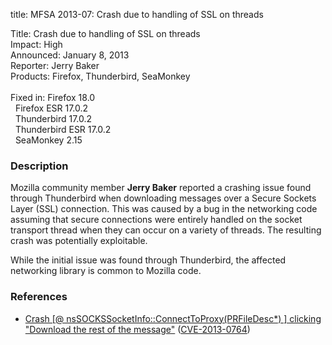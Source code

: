 title: MFSA 2013-07: Crash due to handling of SSL on threads

<p>
<span class="label">Title:</span>      Crash due to handling of SSL on threads<br/>
<span class="label">Impact:</span>     High<br/>
<span class="label">Announced:</span>  January 8, 2013<br/>
<span class="label">Reporter:</span>   Jerry Baker<br/>
<span class="label">Products:</span>   Firefox, Thunderbird, SeaMonkey<br/>
<br/>
<span class="label">Fixed in:</span>   Firefox 18.0<br/>
<span class="label">&#160;</span>      Firefox ESR 17.0.2<br/>
<span class="label">&#160;</span>      Thunderbird 17.0.2<br/>
<span class="label">&#160;</span>      Thunderbird ESR 17.0.2<br/>
<span class="label">&#160;</span>      SeaMonkey 2.15<br/>
</p>


<h3>Description</h3>

<p>Mozilla community member <strong>Jerry Baker</strong> reported a crashing issue found through Thunderbird when downloading messages over a Secure Sockets Layer (SSL) connection. This was caused by a bug in the networking code assuming that secure connections were entirely handled on the socket transport thread when they can occur on a variety of threads. The resulting crash was potentially exploitable.
</p>

<p class="note">While the initial issue was found through Thunderbird, the affected networking library is common to Mozilla code.</p>


<h3>References</h3>

<ul>
  <li><a href="https://bugzilla.mozilla.org/show_bug.cgi?id=804237">
      Crash [@ nsSOCKSSocketInfo::ConnectToProxy(PRFileDesc*) ] clicking "Download the rest of the message"</a> (<a href="http://cve.mitre.org/cgi-bin/cvename.cgi?name=CVE-2013-0764" class="ex-ref">CVE-2013-0764</a>)</li>
</ul>



